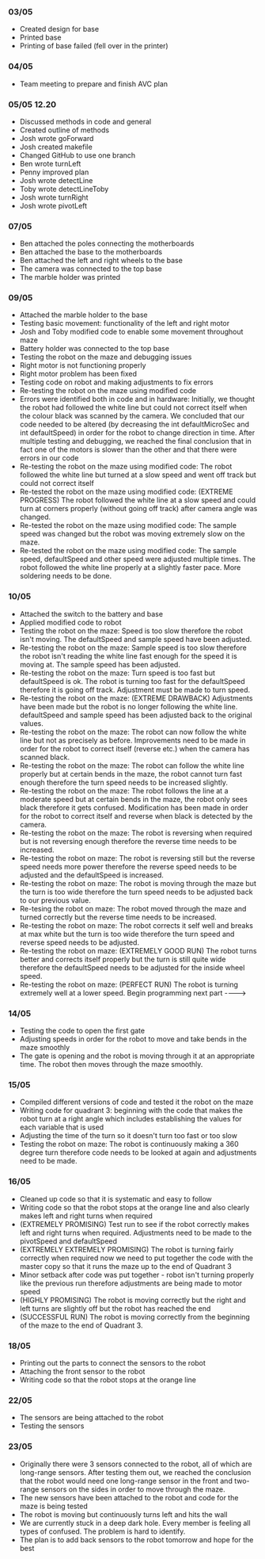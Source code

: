 ### 03/05
- Created design for base
- Printed base
- Printing of base failed (fell over in the printer)

### 04/05
- Team meeting to prepare and finish AVC plan

### 05/05 12.20
- Discussed methods in code and general 
- Created outline of methods
- Josh wrote goForward
- Josh created makefile
- Changed GitHub to use one branch
- Ben wrote turnLeft
- Penny improved plan
- Josh wrote detectLine
- Toby wrote detectLineToby
- Josh wrote turnRight
- Josh wrote pivotLeft

### 07/05 
- Ben attached the poles connecting the motherboards
- Ben attached the base to the motherboards
- Ben attached the left and right wheels to the base
- The camera was connected to the top base
- The marble holder was printed

### 09/05 
- Attached the marble holder to the base
- Testing basic movement: functionality of the left and right motor
- Josh and Toby modified code to enable some movement throughout maze
- Battery holder was connected to the top base 
- Testing the robot on the maze and debugging issues 
- Right motor is not functioning properly 
- Right motor problem has been fixed
- Testing code on robot and making adjustments to fix errors
- Re-testing the robot on the maze using modified code
- Errors were identified both in code and in hardware: Initially, we thought the robot had followed the white line but could not correct itself when the colour black was scanned by the camera. We concluded that our code needed to be altered (by decreasing the int defaultMicroSec and int defaultSpeed) in order for the robot to change direction in time. After multiple testing and debugging, we reached the final conclusion that in fact one of the motors is slower than the other and that there were errors in our code
- Re-testing the robot on the maze using modified code: The robot followed the white line but turned at a slow speed and went off track but could not correct itself
- Re-tested the robot on the maze using modified code: (EXTREME PROGRESS) The robot followed the white line at a slow speed and could turn at corners properly (without going off track) after camera angle was changed. 
- Re-tested the robot on the maze using modified code: The sample speed was changed but the robot was moving extremely slow on the maze. 
- Re-tested the robot on the maze using modified code: The sample speed, defaultSpeed and other speed were adjusted multiple times. The robot followed the white line properly at a slightly faster pace. More soldering needs to be done. 

### 10/05
- Attached the switch to the battery and base
- Applied modified code to robot
- Testing the robot on the maze: Speed is too slow therefore the robot isn't moving. The defaultSpeed and sample speed have been adjusted. 
- Re-testing the robot on the maze: Sample speed is too slow therefore the robot isn't reading the white line fast enough for the speed it is moving at. The sample speed has been adjusted. 
- Re-testing the robot on the maze: Turn speed is too fast but defaultSpeed is ok. The robot is turning too fast for the defaultSpeed therefore it is going off track. Adjustment must be made to turn speed. 
- Re-testing the robot on the maze: (EXTREME DRAWBACK) Adjustments have been made but the robot is no longer following the white line. defaultSpeed and sample speed has been adjusted back to the original values.
- Re-testing the robot on the maze: The robot can now follow the white line but not as precisely as before. Improvements need to be made in order for the robot to correct itself (reverse etc.) when the camera has scanned black. 
- Re-testing the robot on the maze: The robot can follow the white line properly but at certain bends in the maze, the robot cannot turn fast enough therefore the turn speed needs to be increased slightly. 
- Re-testing the robot on the maze: The robot follows the line at a moderate speed but at certain bends in the maze, the robot only sees black therefore it gets confused. Modification has been made in order for the robot to correct itself and reverse when black is detected by the camera.
- Re-testing the robot on the maze: The robot is reversing when required but is not reversing enough therefore the reverse time needs to be increased.
- Re-testing the robot on maze: The robot is reversing still but the reverse speed needs more power therefore the reverse speed needs to be adjusted and the defaultSpeed is increased. 
- Re-testing the robot on maze: The robot is moving through the maze but the turn is too wide therefore the turn speed needs to be adjusted back to our previous value.
- Re-tesing the robot on maze: The robot moved through the maze and turned correctly but the reverse time needs to be increased.
- Re-testing the robot on maze: The robot corrects it self well and breaks at max white but the turn is too wide therefore the turn speed and reverse speed needs to be adjusted. 
- Re-testing the robot on maze: (EXTREMELY GOOD RUN) The robot turns better and corrects itself properly but the turn is still quite wide therefore the defaultSpeed needs to be adjusted for the inside wheel speed.
- Re-testing the robot on maze: (PERFECT RUN) The robot is turning extremely well at a lower speed. Begin programming next part ----> 

### 14/05

- Testing the code to open the first gate
- Adjusting speeds in order for the robot to move and take bends in the maze smoothly
- The gate is opening and the robot is moving through it at an appropriate time. The robot then moves through the maze smoothly.

### 15/05

- Compiled different versions of code and tested it the robot on the maze
- Writing code for quadrant 3: beginning with the code that makes the robot turn at a right angle which includes establishing the values for each variable that is used
- Adjusting the time of the turn so it doesn't turn too fast or too slow
- Testing the robot on maze: The robot is continuously making a 360 degree turn therefore code needs to be looked at again and adjustments need to be made. 

### 16/05

- Cleaned up code so that it is systematic and easy to follow
- Writing code so that the robot stops at the orange line and also clearly makes left and right turns when required
- (EXTREMELY PROMISING) Test run to see if the robot correctly makes left and right turns when required. Adjustments need to be made to the pivotSpeed and defaultSpeed
- (EXTREMELY EXTREMELY PROMISING) The robot is turning fairly correctly when required now we need to put together the code with the master copy so that it runs the maze up to the end of Quadrant 3
- Minor setback after code was put together - robot isn't turning properly like the previous run therefore adjustments are being made to motor speed
- (HIGHLY PROMISING) The robot is moving correctly but the right and left turns are slightly off but the robot has reached the end
- (SUCCESSFUL RUN) The robot is moving correctly from the beginning of the maze to the end of Quadrant 3.

### 18/05

- Printing out the parts to connect the sensors to the robot
- Attaching the front sensor to the robot
- Writing code so that the robot stops at the orange line

### 22/05 

- The sensors are being attached to the robot 
- Testing the sensors

### 23/05

- Originally there were 3 sensors connected to the robot, all of which are long-range sensors. After testing them out, we reached the conclusion that the robot would need one long-range sensor in the front and two-range sensors on the sides in order to move through the maze. 
- The new sensors have been attached to the robot and code for the maze is being tested
- The robot is moving but continuously turns left and hits the wall 
- We are currently stuck in a deep dark hole. Every member is feeling all types of confused. The problem is hard to identify. 
- The plan is to add back sensors to the robot tomorrow and hope for the best
